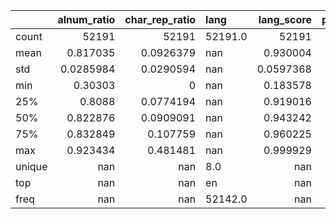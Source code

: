 |        |   alnum_ratio |   char_rep_ratio | lang    |    lang_score |   perplexity |   text_len |   word_rep_ratio |
|:-------|--------------:|-----------------:|:--------|--------------:|-------------:|-----------:|-----------------:|
| count  | 52191         |    52191         | 52191.0 | 52191         |    52191     |  52191     |    52191         |
| mean   |     0.817035  |        0.0926379 | nan     |     0.930004  |      349.363 |    750.729 |        0.0104377 |
| std    |     0.0285984 |        0.0290594 | nan     |     0.0597368 |      625.652 |    357.893 |        0.0452661 |
| min    |     0.30303   |        0         | nan     |     0.183578  |        7.7   |     41     |        0         |
| 25%    |     0.8088    |        0.0774194 | nan     |     0.919016  |      159.8   |    535     |        0         |
| 50%    |     0.822876  |        0.0909091 | nan     |     0.943242  |      227.5   |    679     |        0         |
| 75%    |     0.832849  |        0.107759  | nan     |     0.960225  |      352.7   |    881.5   |        0         |
| max    |     0.923434  |        0.481481  | nan     |     0.999929  |    41255.5   |   3881     |        0.968641  |
| unique |   nan         |      nan         | 8.0     |   nan         |      nan     |    nan     |      nan         |
| top    |   nan         |      nan         | en      |   nan         |      nan     |    nan     |      nan         |
| freq   |   nan         |      nan         | 52142.0 |   nan         |      nan     |    nan     |      nan         |